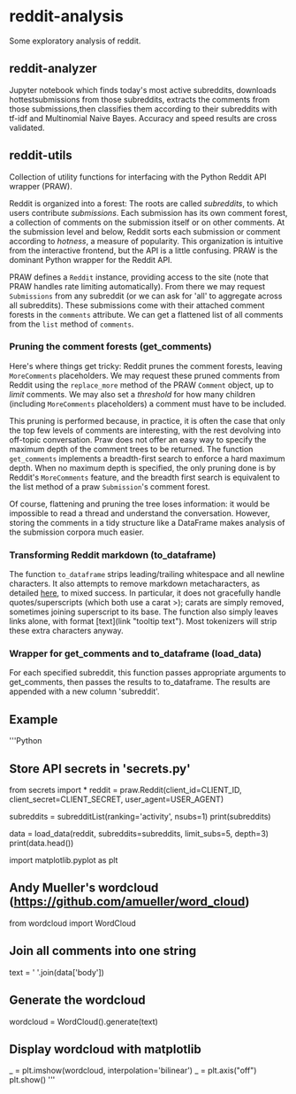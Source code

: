# reddit-analysis
Some exploratory analysis of reddit.

## reddit-analyzer
Jupyter notebook which finds today's most active subreddits, downloads hottestsubmissions from those subreddits, extracts the comments from those submissions,then classifies them according to their subreddits with tf-idf and Multinomial Naive Bayes. Accuracy and speed results are cross validated.

## reddit-utils
Collection of utility functions for interfacing with the Python Reddit API
wrapper (PRAW).

Reddit is organized into a forest: The roots are called *subreddits*, to which users contribute *submissions*. Each submission has its own comment forest, a collection of comments on the submission itself or on other comments. At the submission level and below, Reddit sorts each submission or comment according to *hotness*, a measure of popularity. This organization is intuitive from the interactive frontend, but the API is a little confusing. PRAW is the dominant Python wrapper for the Reddit API.

PRAW defines a `Reddit` instance, providing access to the site (note that PRAW handles rate limiting automatically). From there we may request `Submissions` from any subreddit (or we can ask for 'all' to aggregate across all subreddits). These submissions come with their attached comment forests in the `comments` attribute. We can get a flattened list of all comments from the `list` method of `comments`.

### Pruning the comment forests (get_comments)
Here's where things get tricky: Reddit prunes the comment forests, leaving `MoreComments` placeholders. We may request these pruned comments from Reddit using the `replace_more` method of the PRAW `Comment` object, up to *limit* comments. We may also set a *threshold* for how many children (including `MoreComments` placeholders) a comment must have to be included.

This pruning is performed because, in practice, it is often the case that only the top few levels of comments are interesting, with the rest devolving into off-topic conversation. Praw does not offer an easy way to specify the maximum depth of the comment trees to be returned. The function `get_comments` implements a breadth-first search to enforce a hard maximum depth. When no maximum depth is specified, the only pruning done is by Reddit's `MoreComments` feature, and the breadth first search is equivalent to the list method of a praw `Submission`'s comment forest.

Of course, flattening and pruning the tree loses information: it would be impossible to read a thread and understand the conversation. However, storing the comments in a tidy structure like a DataFrame makes analysis of the submission corpora much easier.

### Transforming Reddit markdown (to_dataframe)
The function `to_dataframe` strips leading/trailing whitespace and all newline characters. It also attempts to remove markdown metacharacters, as detailed [here](https://www.reddit.com/r/reddit.com/comments/6ewgt/reddit_markdown_primer_or_how_do_you_do_all_that/c03nik6/), to mixed success. In particular, it does not gracefully handle quotes/superscripts (which both use a carat >); carats are simply removed, sometimes joining superscript to its base. The function also simply leaves links alone, with format \[text\](link "tooltip text"). Most tokenizers will strip these extra characters anyway.

### Wrapper for get_comments and to_dataframe (load_data)
For each specified subreddit, this function passes appropriate arguments to get_comments, then passes the results to to_dataframe. The results are appended with a new column 'subreddit'.

## Example
'''Python
## Store API secrets in 'secrets.py'
from secrets import *
reddit = praw.Reddit(client_id=CLIENT_ID,
                     client_secret=CLIENT_SECRET,
                     user_agent=USER_AGENT)

subreddits = subredditList(ranking='activity', nsubs=1)
print(subreddits)

data = load_data(reddit, subreddits=subreddits, limit_subs=5, depth=3)
print(data.head())

import matplotlib.pyplot as plt
## Andy Mueller's wordcloud (https://github.com/amueller/word_cloud)
from wordcloud import WordCloud
## Join all comments into one string
text = ' '.join(data['body'])

## Generate the wordcloud
wordcloud = WordCloud().generate(text)

## Display wordcloud with matplotlib
_ = plt.imshow(wordcloud, interpolation='bilinear')
_ = plt.axis("off")
plt.show()
'''
